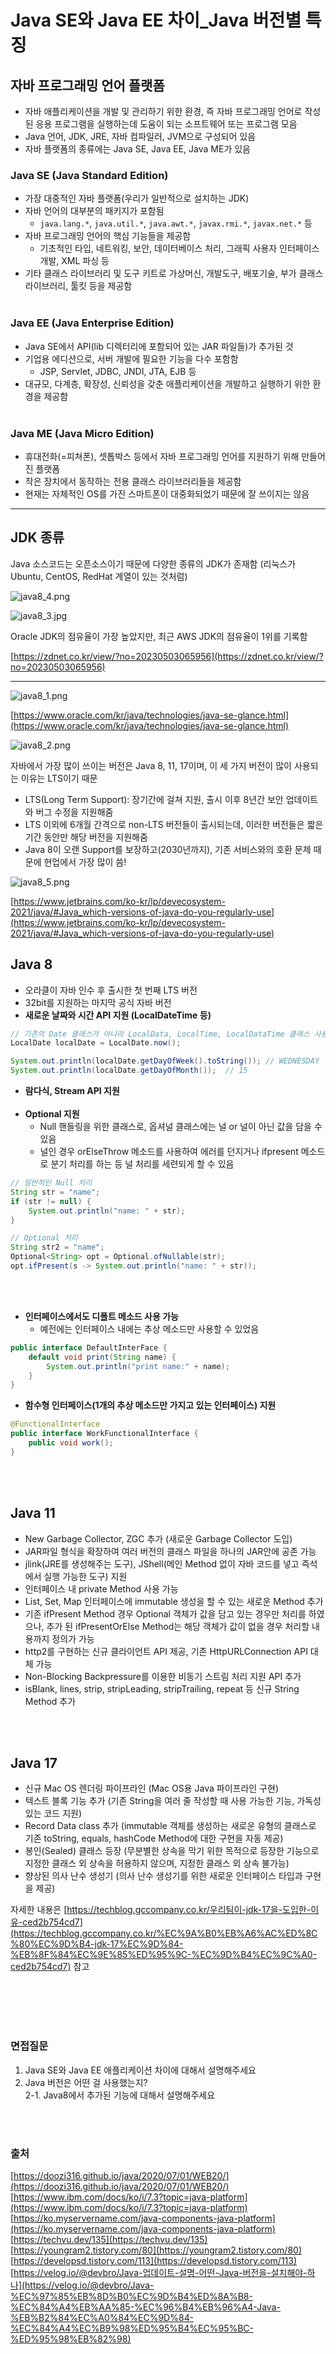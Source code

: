 # Java SE와 Java EE 차이_Java 버전별 특징
## 자바 프로그래밍 언어 플랫폼

- 자바 애플리케이션을 개발 및 관리하기 위한 환경, 즉 자바 프로그래밍 언어로 작성된 응용 프로그램을 실행하는데 도움이 되는 소프트웨어 또는 프로그램 모음
- Java 언어, JDK, JRE, 자바 컴파일러, JVM으로 구성되어 있음
- 자바 플랫폼의 종류에는 Java SE, Java EE, Java ME가 있음

### Java SE (Java Standard Edition)
- 가장 대중적인 자바 플랫폼(우리가 일반적으로 설치하는 JDK)
- 자바 언어의 대부분의 패키지가 포함됨
    - `java.lang.*`, `java.util.*`, `java.awt.*`, `javax.rmi.*`, `javax.net.*` 등
- 자바 프로그래밍 언어의 핵심 기능들을 제공함
    - 기초적인 타입, 네트워킹, 보안, 데이터베이스 처리, 그래픽 사용자 인터페이스 개발, XML 파싱 등
- 기타 클래스 라이브러리 및 도구 키트로 가상머신, 개발도구, 배포기술, 부가 클래스 라이브러리, 툴킷 등을 제공함
<br></br>
### Java EE (Java Enterprise Edition)
- Java SE에서 API(lib 디렉터리에 포함되어 있는 JAR 파일들)가 추가된 것
- 기업용 에디션으로, 서버 개발에 필요한 기능을 다수 포함함
    - JSP, Servlet, JDBC, JNDI, JTA, EJB 등
- 대규모, 다계층, 확장성, 신뢰성을 갖춘 애플리케이션을 개발하고 실행하기 위한 환경을 제공함
<br></br>
### Java ME (Java Micro Edition)
- 휴대전화(=피쳐폰), 셋톱박스 등에서 자바 프로그래밍 언어를 지원하기 위해 만들어진 플랫폼
- 작은 장치에서 동작하는 전용 클래스 라이브러리들을 제공함
- 현재는 자체적인 OS를 가진 스마트폰이 대중화되었기 때문에 잘 쓰이지는 않음

---

## JDK 종류

Java 소스코드는 오픈소스이기 때문에 다양한 종류의 JDK가 존재함 (리눅스가 Ubuntu, CentOS, RedHat 계열이 있는 것처럼)

![java8_4.png](./image/java8_4.png)

![java8_3.jpg](./image/java8_3.jpg)

Oracle JDK의 점유율이 가장 높았지만, 최근 AWS JDK의 점유율이 1위를 기록함 

[https://zdnet.co.kr/view/?no=20230503065956](https://zdnet.co.kr/view/?no=20230503065956)

---

![java8_1.png](./image/java8_1.png)

[https://www.oracle.com/kr/java/technologies/java-se-glance.html](https://www.oracle.com/kr/java/technologies/java-se-glance.html)

![java8_2.png](./image/java8_2.png)

자바에서 가장 많이 쓰이는 버전은 Java 8, 11, 17이며, 이 세 가지 버전이 많이 사용되는 이유는 LTS이기 때문

- LTS(Long Term Support): 장기간에 걸쳐 지원, 출시 이후 8년간 보안 업데이트와 버그 수정을 지원해줌
- LTS 이외에 6개월 간격으로 non-LTS 버전들이 출시되는데, 이러한 버전들은 짧은 기간 동안만 해당 버전을 지원해줌
- Java 8이 오랜 Support를 보장하고(2030년까지), 기존 서비스와의 호환 문제 때문에 현업에서 가장 많이 씀!

![java8_5.png](./image/java8_5.png)

[https://www.jetbrains.com/ko-kr/lp/devecosystem-2021/java/#Java_which-versions-of-java-do-you-regularly-use](https://www.jetbrains.com/ko-kr/lp/devecosystem-2021/java/#Java_which-versions-of-java-do-you-regularly-use)

## Java 8

- 오라클이 자바 인수 후 출시한 첫 번째 LTS 버전
- 32bit를 지원하는 마지막 공식 자바 버전
- **새로운 날짜와 시간 API 지원 (LocalDateTime 등)**

```java
// 기존의 Date 클래스가 아니라 LocalData, LocalTime, LocalDataTime 클래스 사용
LocalDate localDate = LocalDate.now();

System.out.println(localDate.getDayOfWeek().toString()); // WEDNESDAY
System.out.println(localDate.getDayOfMonth());  // 15
```

- **람다식, Stream API 지원**
<br></br>
- **Optional 지원**
    - Null 핸들링을 위한 클래스로, 옵셔널 클래스에는 널 or 널이 아닌 값을 담을 수 있음
    - 널인 경우 orElseThrow 메소드를 사용하여 에러를 던지거나 ifpresent 메소드로 분기 처리를 하는 등 널 처리를 세련되게 할 수 있음

```java
// 일반적인 Null 처리
String str = "name";
if (str != null) {
    System.out.println("name: " + str);
}

// Optional 처리
String str2 = "name";
Optional<String> opt = Optional.ofNullable(str);
opt.ifPresent(s -> System.out.println("name: " + str));
```
<br></br>
- **인터페이스에서도 디폴트 메소드 사용 가능**
    - 예전에는 인터페이스 내에는 추상 메소드만 사용할 수 있었음

```java
public interface DefaultInterFace {
    default void print(String name) {
        System.out.println("print name:" + name);
    }
}
```

- **함수형 인터페이스(1개의 추상 메소드만 가지고 있는 인터페이스) 지원**

```java
@FunctionalInterface
public interface WorkFunctionalInterface {
    public void work();
}
```
<br></br>
## Java 11
- New Garbage Collector, ZGC 추가 (새로운 Garbage Collector 도입)
- JAR파일 형식을 확장하여 여러 버전의 클래스 파일을 하나의 JAR안에 공존 가능
- jlink(JRE를 생성해주는 도구), JShell(메인 Method 없이 자바 코드를 넣고 즉석에서 실행 가능한 도구) 지원
- 인터페이스 내 private Method 사용 가능
- List, Set, Map 인터페이스에 immutable 생성을 할 수 있는 새로운 Method 추가
- 기존 ifPresent Method 경우 Optional 객체가 값을 담고 있는 경우만 처리를 하였으나, 추가 된 ifPresentOrElse Method는 해당 객체가 값이 없을 경우 처리할 내용까지 정의가 가능
- http2를 구현하는 신규 클라이언트 API 제공, 기존 HttpURLConnection API 대체 가능
- Non-Blocking Backpressure를 이용한 비동기 스트림 처리 지원 API 추가
- isBlank, lines, strip, stripLeading, stripTrailing, repeat 등 신규 String Method 추가
  
<br></br>
## Java 17
- 신규 Mac OS 렌더링 파이프라인 (Mac OS용 Java 파이프라인 구현)
- 텍스트 블록 기능 추가 (기존 String을 여러 줄 작성할 때 사용 가능한 기능, 가독성 있는 코드 지원)
- Record Data class 추가 (immutable 객체를 생성하는 새로운 유형의 클래스로 기존 toString, equals, hashCode Method에 대한 구현을 자동 제공)
- 봉인(Sealed) 클래스 등장 (무분별한 상속을 막기 위한 목적으로 등장한 기능으로 지정한 클래스 외 상속을 허용하지 않으며, 지정한 클래스 외 상속 불가능)
- 향상된 의사 난수 생성기 (의사 난수 생성기를 위한 새로운 인터페이스 타입과 구현을 제공)

자세한 내용은 [https://techblog.gccompany.co.kr/우리팀이-jdk-17을-도입한-이유-ced2b754cd7](https://techblog.gccompany.co.kr/%EC%9A%B0%EB%A6%AC%ED%8C%80%EC%9D%B4-jdk-17%EC%9D%84-%EB%8F%84%EC%9E%85%ED%95%9C-%EC%9D%B4%EC%9C%A0-ced2b754cd7) 참고

<br></br>
<br></br>

### 면접질문
1. Java SE와 Java EE 애플리케이션 차이에 대해서 설명해주세요
2. Java 버전은 어떤 걸 사용했는지?   
2-1. Java8에서 추가된 기능에 대해서 설명해주세요

<br></br>
### 출처
[https://doozi316.github.io/java/2020/07/01/WEB20/](https://doozi316.github.io/java/2020/07/01/WEB20/)      
[https://www.ibm.com/docs/ko/i/7.3?topic=java-platform](https://www.ibm.com/docs/ko/i/7.3?topic=java-platform)     
[https://ko.myservername.com/java-components-java-platform](https://ko.myservername.com/java-components-java-platform)    
[https://techvu.dev/135](https://techvu.dev/135)     
[https://youngram2.tistory.com/80](https://youngram2.tistory.com/80)     
[https://developsd.tistory.com/113](https://developsd.tistory.com/113)     
[https://velog.io/@devbro/Java-업데이트-설명-어떤-Java-버전을-설치해야-하나](https://velog.io/@devbro/Java-%EC%97%85%EB%8D%B0%EC%9D%B4%ED%8A%B8-%EC%84%A4%EB%AA%85-%EC%96%B4%EB%96%A4-Java-%EB%B2%84%EC%A0%84%EC%9D%84-%EC%84%A4%EC%B9%98%ED%95%B4%EC%95%BC-%ED%95%98%EB%82%98)

